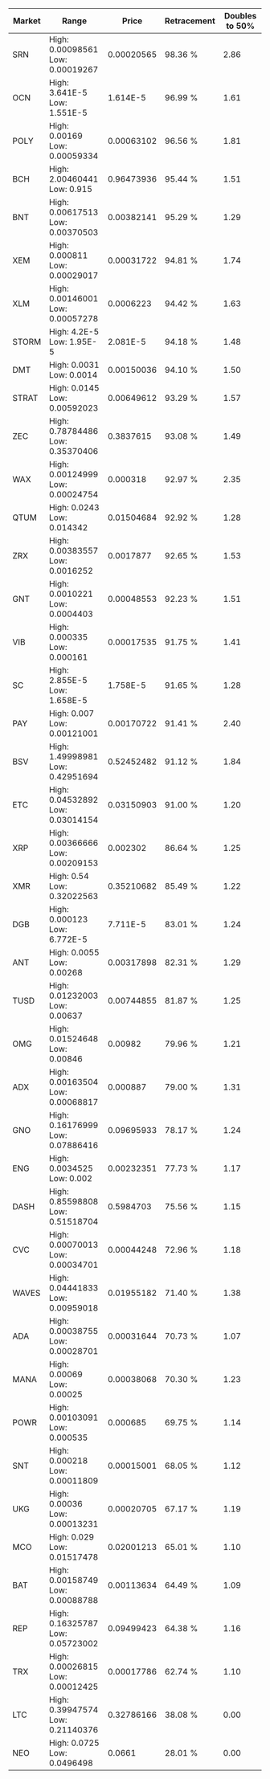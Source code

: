 | Market | Range | Price| Retracement | Doubles to 50% |
| --- | --- | --- | --- | --- |
| SRN | High: 0.00098561<br />Low: 0.00019267 | 0.00020565 | 98.36 % | 2.86 |
| OCN | High: 3.641E-5<br />Low: 1.551E-5 | 1.614E-5 | 96.99 % | 1.61 |
| POLY | High: 0.00169<br />Low: 0.00059334 | 0.00063102 | 96.56 % | 1.81 |
| BCH | High: 2.00460441<br />Low: 0.915 | 0.96473936 | 95.44 % | 1.51 |
| BNT | High: 0.00617513<br />Low: 0.00370503 | 0.00382141 | 95.29 % | 1.29 |
| XEM | High: 0.000811<br />Low: 0.00029017 | 0.00031722 | 94.81 % | 1.74 |
| XLM | High: 0.00146001<br />Low: 0.00057278 | 0.0006223 | 94.42 % | 1.63 |
| STORM | High: 4.2E-5<br />Low: 1.95E-5 | 2.081E-5 | 94.18 % | 1.48 |
| DMT | High: 0.0031<br />Low: 0.0014 | 0.00150036 | 94.10 % | 1.50 |
| STRAT | High: 0.0145<br />Low: 0.00592023 | 0.00649612 | 93.29 % | 1.57 |
| ZEC | High: 0.78784486<br />Low: 0.35370406 | 0.3837615 | 93.08 % | 1.49 |
| WAX | High: 0.00124999<br />Low: 0.00024754 | 0.000318 | 92.97 % | 2.35 |
| QTUM | High: 0.0243<br />Low: 0.014342 | 0.01504684 | 92.92 % | 1.28 |
| ZRX | High: 0.00383557<br />Low: 0.0016252 | 0.0017877 | 92.65 % | 1.53 |
| GNT | High: 0.0010221<br />Low: 0.0004403 | 0.00048553 | 92.23 % | 1.51 |
| VIB | High: 0.000335<br />Low: 0.000161 | 0.00017535 | 91.75 % | 1.41 |
| SC | High: 2.855E-5<br />Low: 1.658E-5 | 1.758E-5 | 91.65 % | 1.28 |
| PAY | High: 0.007<br />Low: 0.00121001 | 0.00170722 | 91.41 % | 2.40 |
| BSV | High: 1.49998981<br />Low: 0.42951694 | 0.52452482 | 91.12 % | 1.84 |
| ETC | High: 0.04532892<br />Low: 0.03014154 | 0.03150903 | 91.00 % | 1.20 |
| XRP | High: 0.00366666<br />Low: 0.00209153 | 0.002302 | 86.64 % | 1.25 |
| XMR | High: 0.54<br />Low: 0.32022563 | 0.35210682 | 85.49 % | 1.22 |
| DGB | High: 0.000123<br />Low: 6.772E-5 | 7.711E-5 | 83.01 % | 1.24 |
| ANT | High: 0.0055<br />Low: 0.00268 | 0.00317898 | 82.31 % | 1.29 |
| TUSD | High: 0.01232003<br />Low: 0.00637 | 0.00744855 | 81.87 % | 1.25 |
| OMG | High: 0.01524648<br />Low: 0.00846 | 0.00982 | 79.96 % | 1.21 |
| ADX | High: 0.00163504<br />Low: 0.00068817 | 0.000887 | 79.00 % | 1.31 |
| GNO | High: 0.16176999<br />Low: 0.07886416 | 0.09695933 | 78.17 % | 1.24 |
| ENG | High: 0.0034525<br />Low: 0.002 | 0.00232351 | 77.73 % | 1.17 |
| DASH | High: 0.85598808<br />Low: 0.51518704 | 0.5984703 | 75.56 % | 1.15 |
| CVC | High: 0.00070013<br />Low: 0.00034701 | 0.00044248 | 72.96 % | 1.18 |
| WAVES | High: 0.04441833<br />Low: 0.00959018 | 0.01955182 | 71.40 % | 1.38 |
| ADA | High: 0.00038755<br />Low: 0.00028701 | 0.00031644 | 70.73 % | 1.07 |
| MANA | High: 0.00069<br />Low: 0.00025 | 0.00038068 | 70.30 % | 1.23 |
| POWR | High: 0.00103091<br />Low: 0.000535 | 0.000685 | 69.75 % | 1.14 |
| SNT | High: 0.000218<br />Low: 0.00011809 | 0.00015001 | 68.05 % | 1.12 |
| UKG | High: 0.00036<br />Low: 0.00013231 | 0.00020705 | 67.17 % | 1.19 |
| MCO | High: 0.029<br />Low: 0.01517478 | 0.02001213 | 65.01 % | 1.10 |
| BAT | High: 0.00158749<br />Low: 0.00088788 | 0.00113634 | 64.49 % | 1.09 |
| REP | High: 0.16325787<br />Low: 0.05723002 | 0.09499423 | 64.38 % | 1.16 |
| TRX | High: 0.00026815<br />Low: 0.00012425 | 0.00017786 | 62.74 % | 1.10 |
| LTC | High: 0.39947574<br />Low: 0.21140376 | 0.32786166 | 38.08 % | 0.00 |
| NEO | High: 0.0725<br />Low: 0.0496498 | 0.0661 | 28.01 % | 0.00 |
